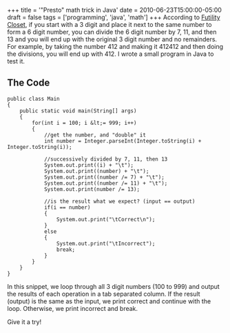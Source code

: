 +++
title = '"Presto" math trick in Java'
date = 2010-06-23T15:00:00-05:00
draft = false
tags = ['programming', 'java', 'math']
+++
According to [Futility Closet](http://www.futilitycloset.com/2007/11/14/presto/), if you start with a 3 digit and place it next to the same number to form a 6 digit number, you can divide the 6 digit number by 7, 11, and then 13 and you will end up with the original 3 digit number and no remainders.  For example, by taking the number 412 and making it 412412 and then doing the divisions, you will end up with 412.  I wrote a small program in Java to test it.

<!--more-->

## The Code

    public class Main
    {
        public static void main(String[] args)
        {
            for(int i = 100; i &lt;= 999; i++)
            {
                //get the number, and "double" it
                int number = Integer.parseInt(Integer.toString(i) + Integer.toString(i));

                //successively divided by 7, 11, then 13
                System.out.print((i) + "\t");
                System.out.print((number) + "\t");
                System.out.print((number /= 7) + "\t");
                System.out.print((number /= 11) + "\t");
                System.out.print(number /= 13);

                //is the result what we expect? (input == output)
                if(i == number)
                {
                    System.out.print("\tCorrect\n");
                }
                else
                {
                    System.out.print("\tIncorrect");
                    break;
                }
            }
        }
    }

In this snippet, we loop through all 3 digit numbers (100 to 999) and output the results of each operation in a tab separated column.  If the result (output) is the same as the input, we print correct and continue with the loop.  Otherwise, we print incorrect and break.  

Give it a try!
